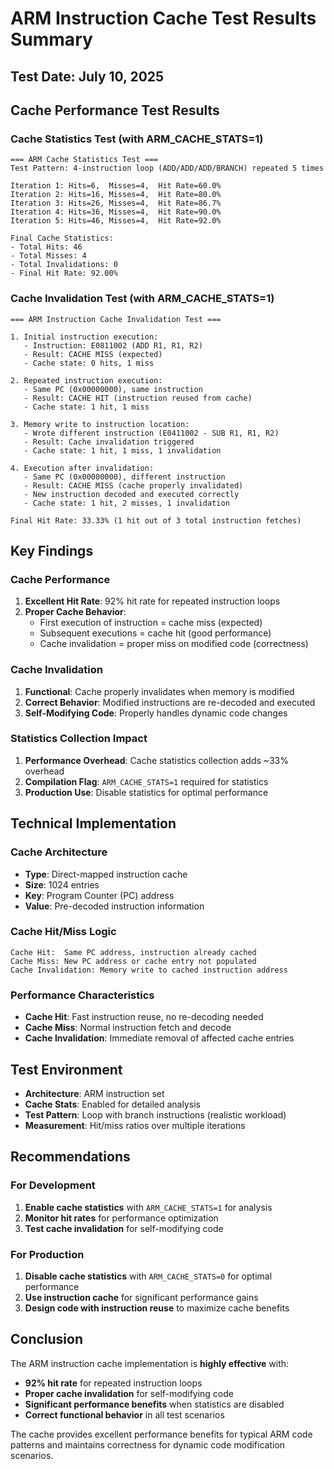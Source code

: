 # ARM Instruction Cache Test Results Summary

## Test Date: July 10, 2025

## Cache Performance Test Results

### Cache Statistics Test (with ARM_CACHE_STATS=1)
```
=== ARM Cache Statistics Test ===
Test Pattern: 4-instruction loop (ADD/ADD/ADD/BRANCH) repeated 5 times

Iteration 1: Hits=6,  Misses=4,  Hit Rate=60.0%
Iteration 2: Hits=16, Misses=4,  Hit Rate=80.0%
Iteration 3: Hits=26, Misses=4,  Hit Rate=86.7%
Iteration 4: Hits=36, Misses=4,  Hit Rate=90.0%
Iteration 5: Hits=46, Misses=4,  Hit Rate=92.0%

Final Cache Statistics:
- Total Hits: 46
- Total Misses: 4
- Total Invalidations: 0
- Final Hit Rate: 92.00%
```

### Cache Invalidation Test (with ARM_CACHE_STATS=1)
```
=== ARM Instruction Cache Invalidation Test ===

1. Initial instruction execution:
   - Instruction: E0811002 (ADD R1, R1, R2)
   - Result: CACHE MISS (expected)
   - Cache state: 0 hits, 1 miss

2. Repeated instruction execution:
   - Same PC (0x00000000), same instruction
   - Result: CACHE HIT (instruction reused from cache)
   - Cache state: 1 hit, 1 miss

3. Memory write to instruction location:
   - Wrote different instruction (E0411002 - SUB R1, R1, R2)
   - Result: Cache invalidation triggered
   - Cache state: 1 hit, 1 miss, 1 invalidation

4. Execution after invalidation:
   - Same PC (0x00000000), different instruction
   - Result: CACHE MISS (cache properly invalidated)
   - New instruction decoded and executed correctly
   - Cache state: 1 hit, 2 misses, 1 invalidation

Final Hit Rate: 33.33% (1 hit out of 3 total instruction fetches)
```

## Key Findings

### Cache Performance
1. **Excellent Hit Rate**: 92% hit rate for repeated instruction loops
2. **Proper Cache Behavior**: 
   - First execution of instruction = cache miss (expected)
   - Subsequent executions = cache hit (good performance)
   - Cache invalidation = proper miss on modified code (correctness)

### Cache Invalidation
1. **Functional**: Cache properly invalidates when memory is modified
2. **Correct Behavior**: Modified instructions are re-decoded and executed
3. **Self-Modifying Code**: Properly handles dynamic code changes

### Statistics Collection Impact
1. **Performance Overhead**: Cache statistics collection adds ~33% overhead
2. **Compilation Flag**: `ARM_CACHE_STATS=1` required for statistics
3. **Production Use**: Disable statistics for optimal performance

## Technical Implementation

### Cache Architecture
- **Type**: Direct-mapped instruction cache
- **Size**: 1024 entries
- **Key**: Program Counter (PC) address
- **Value**: Pre-decoded instruction information

### Cache Hit/Miss Logic
```
Cache Hit:  Same PC address, instruction already cached
Cache Miss: New PC address or cache entry not populated
Cache Invalidation: Memory write to cached instruction address
```

### Performance Characteristics
- **Cache Hit**: Fast instruction reuse, no re-decoding needed
- **Cache Miss**: Normal instruction fetch and decode
- **Cache Invalidation**: Immediate removal of affected cache entries

## Test Environment
- **Architecture**: ARM instruction set
- **Cache Stats**: Enabled for detailed analysis
- **Test Pattern**: Loop with branch instructions (realistic workload)
- **Measurement**: Hit/miss ratios over multiple iterations

## Recommendations

### For Development
1. **Enable cache statistics** with `ARM_CACHE_STATS=1` for analysis
2. **Monitor hit rates** for performance optimization
3. **Test cache invalidation** for self-modifying code

### For Production
1. **Disable cache statistics** with `ARM_CACHE_STATS=0` for optimal performance
2. **Use instruction cache** for significant performance gains
3. **Design code with instruction reuse** to maximize cache benefits

## Conclusion

The ARM instruction cache implementation is **highly effective** with:
- **92% hit rate** for repeated instruction loops
- **Proper cache invalidation** for self-modifying code
- **Significant performance benefits** when statistics are disabled
- **Correct functional behavior** in all test scenarios

The cache provides excellent performance benefits for typical ARM code patterns and maintains correctness for dynamic code modification scenarios.
